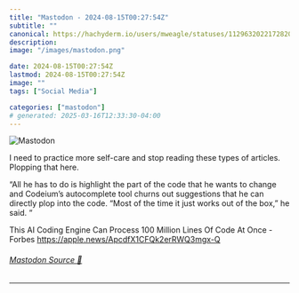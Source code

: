 ```yaml
---
title: "Mastodon - 2024-08-15T00:27:54Z"
subtitle: ""
canonical: https://hachyderm.io/users/mweagle/statuses/112963202217282025
description:
image: "/images/mastodon.png"

date: 2024-08-15T00:27:54Z
lastmod: 2024-08-15T00:27:54Z
image: ""
tags: ["Social Media"]

categories: ["mastodon"]
# generated: 2025-03-16T12:33:30-04:00
---
```

![Mastodon](/images/mastodon.png)

<p>I need to practice more self-care and stop reading these types of articles. Plopping that here. </p><p>“All he has to do is highlight the part of the code that he wants to change and Codeium’s autocomplete tool churns out suggestions that he can directly plop into the code. “Most of the time it just works out of the box,” he said. “</p><p>This AI Coding Engine Can Process 100 Million Lines Of Code At Once - Forbes <a href="https://apple.news/ApcdfX1CFQk2erRWQ3mgx-Q" target="_blank" rel="nofollow noopener noreferrer" translate="no"><span class="invisible">https://</span><span class="ellipsis">apple.news/ApcdfX1CFQk2erRWQ3m</span><span class="invisible">gx-Q</span></a></p>


###### [Mastodon Source 🐘](https://hachyderm.io/@mweagle/112963202217282025)

___
